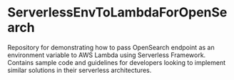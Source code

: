 # ServerlessEnvToLambdaForOpenSearch
Repository for demonstrating how to pass OpenSearch endpoint as an environment variable to AWS Lambda using Serverless Framework. Contains sample code and guidelines for developers looking to implement similar solutions in their serverless architectures.
